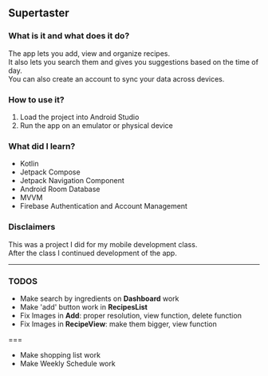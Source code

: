## Supertaster

### What is it and what does it do?
The app lets you add, view and organize recipes.  
It also lets you search them and gives you suggestions based on the time of day.  
You can also create an account to sync your data across devices.

### How to use it?
1. Load the project into Android Studio
2. Run the app on an emulator or physical device

### What did I learn?
* Kotlin
* Jetpack Compose
* Jetpack Navigation Component
* Android Room Database
* MVVM
* Firebase Authentication and Account Management

### Disclaimers
This was a project I did for my mobile development class.  
After the class I continued development of the app.


---

### TODOS

* Make search by ingredients on **Dashboard** work
* Make 'add' button work in **RecipesList**
* Fix Images in **Add**: proper resolution, view function, delete function
* Fix Images in **RecipeView**: make them bigger, view function

===

* Make shopping list work
* Make Weekly Schedule work
